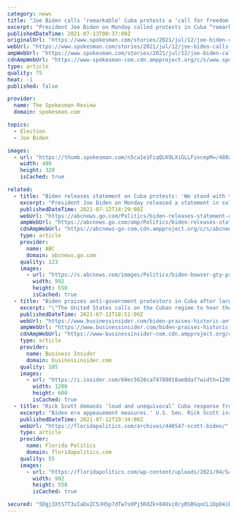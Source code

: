 ```yaml
---
category: news
title: "Joe Biden calls ‘remarkable’ Cuba protests a ‘call for freedom’"
excerpt: "President Joe Biden on Monday called protests in Cuba “remarkable\" and a “clarion call for freedom,” praising thousands of Cubans who took the streets to protest food shortages and high prices amid the coronavirus crisis — one of the island's biggest antigovernment demonstrations in recent memory."
publishedDateTime: 2021-07-13T00:37:00Z
originalUrl: "https://www.spokesman.com/stories/2021/jul/12/joe-biden-calls-remarkable-cuba-protests-a-call-fo/"
webUrl: "https://www.spokesman.com/stories/2021/jul/12/joe-biden-calls-remarkable-cuba-protests-a-call-fo/"
ampWebUrl: "https://www.spokesman.com/stories/2021/jul/12/joe-biden-calls-remarkable-cuba-protests-a-call-fo/?amp-content=amp"
cdnAmpWebUrl: "https://www-spokesman-com.cdn.ampproject.org/c/s/www.spokesman.com/stories/2021/jul/12/joe-biden-calls-remarkable-cuba-protests-a-call-fo/?amp-content=amp"
type: article
quality: 75
heat: -1
published: false

provider:
  name: The Spokesman-Review
  domain: spokesman.com

topics:
  - Election
  - Joe Biden

images:
  - url: "https://thumb.spokesman.com/n5ca1e1FiqQLK9LXiGLLFiocepM=/480x0/media.spokesman.com/photos/2021/07/12/60ecd29c1662d.hires.jpg"
    width: 480
    height: 320
    isCached: true

related:
  - title: "Biden releases statement on Cuba protests: 'We stand with the Cuban people'"
    excerpt: "President Joe Biden on Monday released a statement in solidarity with the people of Cuba who marched on the island Sunday to protest leadership amid the pandemic."
    publishedDateTime: 2021-07-12T14:29:00Z
    webUrl: "https://abcnews.go.com/Politics/biden-releases-statement-cuba-protests-stand-cuban-people/story?id=78798057"
    ampWebUrl: "https://abcnews.go.com/amp/Politics/biden-releases-statement-cuba-protests-stand-cuban-people/story?id=78798057"
    cdnAmpWebUrl: "https://abcnews-go-com.cdn.ampproject.org/c/s/abcnews.go.com/amp/Politics/biden-releases-statement-cuba-protests-stand-cuban-people/story?id=78798057"
    type: article
    provider:
      name: ABC
      domain: abcnews.go.com
    quality: 123
    images:
      - url: "https://s.abcnews.com/images/Politics/biden-bowser-gty-ps-210712_1626112643191_hpMain_16x9_992.jpg"
        width: 992
        height: 558
        isCached: true
  - title: "Biden praises anti-government protestors in Cuba after largest demonstrations against Communist regime in years"
    excerpt: "\"The United States calls on the Cuban regime to hear their people and serve their needs at this vital moment rather than enriching themselves,\" Biden said."
    publishedDateTime: 2021-07-12T18:51:00Z
    webUrl: "https://www.businessinsider.com/biden-praises-historic-anti-government-protests-in-cuba-2021-7"
    ampWebUrl: "https://www.businessinsider.com/biden-praises-historic-anti-government-protests-in-cuba-2021-7?amp"
    cdnAmpWebUrl: "https://www-businessinsider-com.cdn.ampproject.org/c/s/www.businessinsider.com/biden-praises-historic-anti-government-protests-in-cuba-2021-7?amp"
    type: article
    provider:
      name: Business Insider
      domain: businessinsider.com
    quality: 105
    images:
      - url: "https://i.insider.com/60ec5626ca74780018ae8daf?width=1200&format=jpeg"
        width: 1200
        height: 600
        isCached: true
  - title: "Rick Scott demands ‘loud and unequivocal’ Cuba response from Joe Biden"
    excerpt: "Biden era appeasement measures.' U.S. Sen. Rick Scott issued a statement Monday urging a “loud and unequivocal” stance by the U.S. against the communist regime in Cuba currently “shaking with fear” in the face of unprecedented protests throughout the country."
    publishedDateTime: 2021-07-12T19:34:00Z
    webUrl: "https://floridapolitics.com/archives/440547-scott-biden/"
    type: article
    provider:
      name: Florida Politics
      domain: floridapolitics.com
    quality: 55
    images:
      - url: "https://floridapolitics.com/wp-content/uploads/2021/04/Scott-1.jpg"
        width: 992
        height: 558
        isCached: true

secured: "5Dgj3XtS7T3uIaDxZC5JH5p7dTw7s0Pj5RdZk+84Uxi0/yRSBGqoCLiDpD4ibQTz2BhJBikohe5KQXpls0WRGnhcywsCXmdENQ1bu6RVQDXpv42GK+NiBgYq4aAk6iz38sdbeRht8C8HDGit5vdCw5slTp7P6DivRtf/qrsLTeYJi26ABHC12ZS59Z9QLJHrREnhLk2IqF8jIbOogSz/O2RoYbh4//m/mWClQ644oeb5B0A0RnkwppNyU44/gftrtyYI9ExFUm2yU9jyhhZucuLcLSi7A7XbfVh3ne1z6uHHz9GskYvD06s2ZoRp+VUR9kPoFQopBtmPz2ZIFi0PRBCMUgqqkZ+S/9mYY85LSH4=;l5C/02Tr+KzdqN73g3chCQ=="
---
```


